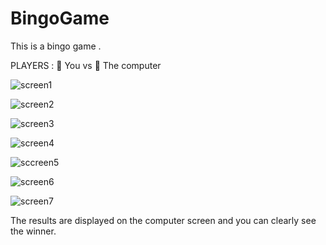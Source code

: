 # BingoGame
This is a bingo game .

 PLAYERS :
  🎯 You  vs 
  🎯 The computer


![screen1](https://user-images.githubusercontent.com/64637631/103420841-64635400-4bbf-11eb-8309-91710475810c.png)

![screen2](https://user-images.githubusercontent.com/64637631/103420843-66c5ae00-4bbf-11eb-93e5-349cc5d8726f.png)

![screen3](https://user-images.githubusercontent.com/64637631/103420849-688f7180-4bbf-11eb-84e8-4e0de792da41.png)

![screen4](https://user-images.githubusercontent.com/64637631/103420851-69c09e80-4bbf-11eb-83e9-2323d3214ce0.png)

![sccreen5](https://user-images.githubusercontent.com/64637631/103420853-6af1cb80-4bbf-11eb-890b-69ae914674d8.png)

![screen6](https://user-images.githubusercontent.com/64637631/103420855-6cbb8f00-4bbf-11eb-9182-e7d6c47e89d1.png)

![screen7](https://user-images.githubusercontent.com/64637631/103420857-6e855280-4bbf-11eb-94be-d8e1ffcddd52.png)

The results are displayed on the computer screen and you can clearly see the winner. 
